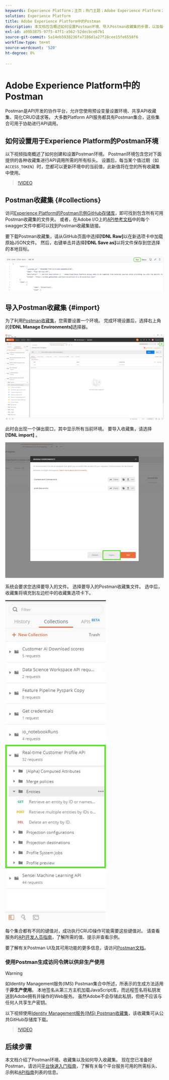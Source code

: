 ```yaml
---
keywords: Experience Platform；主页；热门主题；Adobe Experience Platform；api指南；平台api指南；平台简介；开发人员指南
solution: Experience Platform
title: Adobe Experience Platform中的Postman
description: 本文档包含概述如何设置Postman环境、导入Postman收藏集的步骤，以及每个Platform服务的可用收藏集列表。
exl-id: a09b3875-97f5-47f1-a562-52decbce67b1
source-git-commit: 5a14eb5938236fa7186d1a27f28cee15fe6558f6
workflow-type: tm+mt
source-wordcount: '520'
ht-degree: 0%

---
```


# Adobe Experience Platform中的Postman

Postman是API开发的协作平台，允许您使用预设变量设置环境、共享API收藏集、简化CRUD请求等。 大多数Platform API服务都具有Postman集合，这些集合可用于协助进行API调用。

## 如何设置用于Experience Platform的Postman环境

以下视频指南概述了如何创建和设置Postman环境。 Postman环境包含您对下面提供的各种收藏集进行API调用所需的所有标头。 设置后，每当某个值过期（如`ACCESS_TOKEN`）时，您都可以更新环境中的当前值，此新值将在您的所有收藏集中使用。

>[!VIDEO](https://video.tv.adobe.com/v/28832)

## Postman收藏集 {#collections}

访问[Experience Platform的Postman示例GitHub存储库](https://github.com/adobe/experience-platform-postman-samples/tree/master/apis/experience-platform)，即可找到包含所有可用Postman收藏集的文件夹。 或者，在Adobe I/O上的[API参考文档](https://www.adobe.com/go/platform-api-reference-en)中的每个swagger文件中都可以找到Postman收藏集链接。

要下载Postman收藏集，请从GitHub页面中选择&#x200B;**[!DNL Raw]**&#x200B;以在新选项卡中加载原始JSON文件。 然后，右键单击并选择&#x200B;**[!DNL Save as]**&#x200B;以将文件保存到您选择的本地目标。

![原始JSON](./images/api-guide/raw-collection.PNG)

## 导入Postman收藏集 {#import}

为了利用[Postman收藏集](#collections)，您需要设置一个环境。 完成环境设置后，选择右上角的&#x200B;**[!DNL Manage Environments]**&#x200B;选择器。

![管理环境选择器](./images/api-guide/environment-selector.png)

此时会出现一个弹出窗口，其中显示所有当前环境。 要导入收藏集，请选择&#x200B;**[!DNL import]** 。

![导入按钮](./images/api-guide/import-collection.png)

系统会要求您选择要导入的文件。 选择要导入的Postman收藏集文件。 选中后，收藏集将填充到左边栏中的收藏集选项卡下。

![填充集合](./images/api-guide/imported-collection.png)

每个集合都有不同的键值对，成功执行CRUD操作可能需要这些键值对。 请查看服务的[API开发人员指南](api-guide.md#api-guides)，了解所需的值、提示并查看示例。

要了解有关Postman UI及其可用功能的更多信息，请访问[Postman文档](https://learning.postman.com/docs/getting-started/navigating-postman/)。

### 使用Postman生成访问令牌以供非生产使用

>[!WARNING]
>
>如Identity Management服务(IMS) Postman集合中所述，所表示的生成方法适用于&#x200B;**非生产使用**。 本地签名从第三方主机加载JavaScript库，而远程签名将私钥发送到Adobe拥有并操作的Web服务。 虽然Adobe不会存储此私钥，但绝不应该与任何人共享生产密钥。

以下视频使用[Identity Management服务(IMS) Postman收藏集](https://github.com/adobe/experience-platform-postman-samples/blob/master/apis/ims/Identity%20Management%20Service.postman_collection.json)，该收藏集可从公共GitHub存储库下载。

>[!VIDEO](https://video.tv.adobe.com/v/29698/?quality=12&learn=on)

## 后续步骤

本文档介绍了Postman环境、收藏集以及如何导入收藏集。 现在您已准备好Postman，请访问[平台快速入门指南](api-guide.md)，了解有关每个平台服务可用的所需标头、示例和[API指南](api-guide.md#api-guides)列表的信息。
